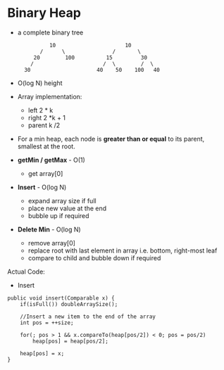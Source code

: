 # Binary Heap
* a complete binary tree

                10                      10
             /      \               /       \  
           20        100          15         30  
          /                      /  \        /  \
        30                     40    50    100   40
  
* O(log N) height
* Array implementation: 
    * left 2 * k
    * right 2 *k + 1
    * parent k /2
* For a min heap, each node is **greater than or equal** to its parent, 
  smallest at the root.
  
* **getMin / getMax** - O(1)
    * get array[0] 
* **Insert** - O(log N) 
    * expand array size if full
    * place new value at the end
    * bubble up if required
* **Delete Min** - O(log N)
    * remove array[0]
    * replace root with last element in array i.e. bottom, right-most leaf
    * compare to child and bubble down if required

Actual Code:

* Insert
```
public void insert(Comparable x) {
	if(isFull()) doubleArraySize();

	//Insert a new item to the end of the array
	int pos = ++size;

	for(; pos > 1 && x.compareTo(heap[pos/2]) < 0; pos = pos/2)
		heap[pos] = heap[pos/2];

	heap[pos] = x;
}
```